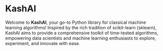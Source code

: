# KashAI
Welcome to **KashAI**, your go-to Python library for classical machine learning algorithms! Inspired by the rich tradition of scikit-learn (sklearn), KashAI aims to provide a comprehensive toolkit of time-tested algorithms, empowering data scientists and machine learning enthusiasts to explore, experiment, and innovate with ease.
